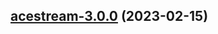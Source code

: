 

## [acestream-3.0.0](https://github.com/succelle/charts/compare/acestream-2.0.17...acestream-3.0.0) (2023-02-15)

